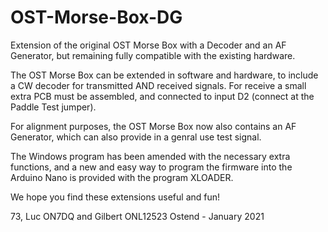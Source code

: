 # OST-Morse-Box-DG
Extension of the original OST Morse Box with a Decoder and an AF Generator, but remaining fully compatible with the existing hardware.

The OST Morse Box can be extended in software and hardware, to include a CW decoder for transmitted AND received signals. 
For receive a small extra PCB must be assembled, and connected to input D2 (connect at the Paddle Test jumper).

For alignment purposes, the OST Morse Box now also contains an AF Generator, which can also provide in a genral use test signal.

The Windows program has been amended with the necessary extra functions, and a new and easy way to program the firmware into the Arduino Nano is provided with the program XLOADER.

We hope you find these extensions useful and fun!

73,
Luc ON7DQ and Gilbert ONL12523
Ostend - January 2021
